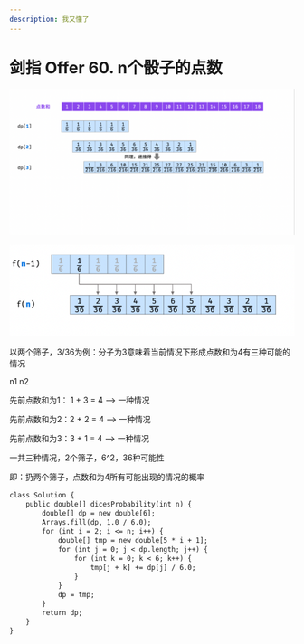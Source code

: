```yaml
---
description: 我又懂了
---
```


# 剑指 Offer 60. n个骰子的点数

![](<../../.gitbook/assets/image (38).png>)

![](<../../.gitbook/assets/image (37).png>)

以两个筛子，3/36为例：分子为3意味着当前情况下形成点数和为4有三种可能的情况

&#x20;                          n1  n2

先前点数和为1： 1 + 3 = 4 --> 一种情况

先前点数和为2：2 + 2 = 4 --> 一种情况

先前点数和为3：3 + 1 = 4  -->  一种情况

一共三种情况，2个筛子，6^2，36种可能性

即：扔两个筛子，点数和为4所有可能出现的情况的概率



```
class Solution {
    public double[] dicesProbability(int n) {
        double[] dp = new double[6];
        Arrays.fill(dp, 1.0 / 6.0);
        for (int i = 2; i <= n; i++) {
            double[] tmp = new double[5 * i + 1];
            for (int j = 0; j < dp.length; j++) {
                for (int k = 0; k < 6; k++) {
                    tmp[j + k] += dp[j] / 6.0;
                }
            }
            dp = tmp;
        }
        return dp;
    }
}
```
